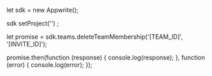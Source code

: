 let sdk = new Appwrite();

sdk
    setProject('')
;

let promise = sdk.teams.deleteTeamMembership('[TEAM_ID]', '[INVITE_ID]');

promise.then(function (response) {
    console.log(response);
}, function (error) {
    console.log(error);
});